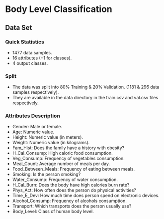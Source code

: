 # Body Level Classification

## Data Set
### Quick Statistics
-   1477 data samples.
-   16 attributes (+1 for classes).
-   4 output classes.
### Split
-   The data was split into 80% Training & 20% Validation. (1181 & 296 data samples respectively).
-   They are available in the data directory in the train.csv and val.csv files respectively.

### Attributes Description
-   Gender: Male or female.
-   Age: Numeric value.
-   Height: Numeric value (in meters).
-   Weight: Numeric value (in kilograms).
-   Fam_Hist: Does the family have a history with obesity?
-   H_Cal_Consump: High caloric food consumption.
-   Veg_Consump: Frequency of vegetables consumption.
-   Meal_Count: Average number of meals per day.
-   Food_Between_Meals: Frequency of eating between meals.
-   Smoking: Is the person smoking?
-   Water_Consump: Frequency of water consumption.
-   H_Cal_Burn: Does the body have high calories burn rate?
-   Phys_Act: How often does the person do physical activities?
-   Time_E_Dev: How much time does person spend on electronic devices.
-   Alcohol_Consump: Frequency of alcohols consumption.
-   Transport: Which transports does the person usually use?
-   Body_Level: Class of human body level.
